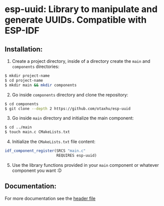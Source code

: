 # esp-uuid: Library to manipulate and generate UUIDs. Compatible with ESP-IDF

## Installation:
1. Create a project directory, inside of a directory create the `main` and `components` directories:
```sh
$ mkdir project-name
$ cd project-name
$ mkdir main && mkdir components
```

2. Go inside `components` directory and clone the repository:
```sh
$ cd components
$ git clone --depth 2 https://github.com/otaxhu/esp-uuid
```

3. Go inside `main` directory and initialize the main component:
```sh
$ cd ../main
$ touch main.c CMakeLists.txt
```

4. Initialize the `CMakeLists.txt` file content:
```cmake
idf_component_register(SRCS "main.c"
                       REQUIRES esp-uuid)
```

5. Use the library functions provided in your `main` component or whatever component you want :D

## Documentation:
For more documentation see the [header file](/include/esp_uuid.h)
